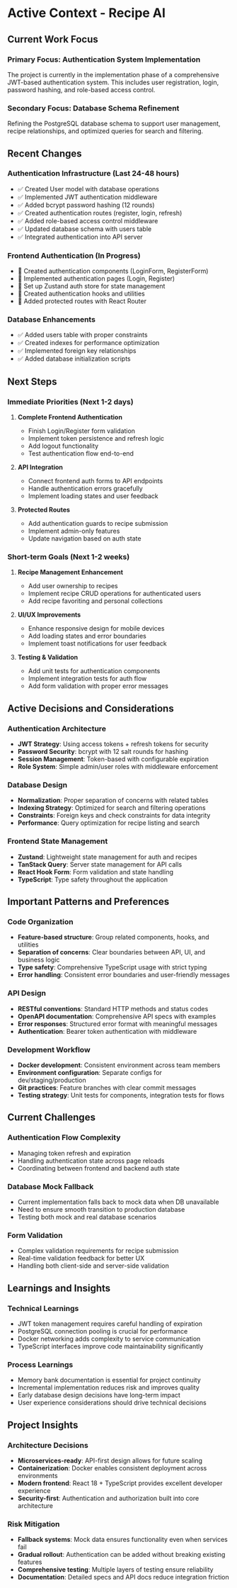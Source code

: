 # Active Context - Recipe AI

## Current Work Focus

### Primary Focus: Authentication System Implementation
The project is currently in the implementation phase of a comprehensive JWT-based authentication system. This includes user registration, login, password hashing, and role-based access control.

### Secondary Focus: Database Schema Refinement
Refining the PostgreSQL database schema to support user management, recipe relationships, and optimized queries for search and filtering.

## Recent Changes

### Authentication Infrastructure (Last 24-48 hours)
- ✅ Created User model with database operations
- ✅ Implemented JWT authentication middleware
- ✅ Added bcrypt password hashing (12 rounds)
- ✅ Created authentication routes (register, login, refresh)
- ✅ Added role-based access control middleware
- ✅ Updated database schema with users table
- ✅ Integrated authentication into API server

### Frontend Authentication (In Progress)
- 🔄 Created authentication components (LoginForm, RegisterForm)
- 🔄 Implemented authentication pages (Login, Register)
- 🔄 Set up Zustand auth store for state management
- 🔄 Created authentication hooks and utilities
- 🔄 Added protected routes with React Router

### Database Enhancements
- ✅ Added users table with proper constraints
- ✅ Created indexes for performance optimization
- ✅ Implemented foreign key relationships
- ✅ Added database initialization scripts

## Next Steps

### Immediate Priorities (Next 1-2 days)
1. **Complete Frontend Authentication**
   - Finish Login/Register form validation
   - Implement token persistence and refresh logic
   - Add logout functionality
   - Test authentication flow end-to-end

2. **API Integration**
   - Connect frontend auth forms to API endpoints
   - Handle authentication errors gracefully
   - Implement loading states and user feedback

3. **Protected Routes**
   - Add authentication guards to recipe submission
   - Implement admin-only features
   - Update navigation based on auth state

### Short-term Goals (Next 1-2 weeks)
1. **Recipe Management Enhancement**
   - Add user ownership to recipes
   - Implement recipe CRUD operations for authenticated users
   - Add recipe favoriting and personal collections

2. **UI/UX Improvements**
   - Enhance responsive design for mobile devices
   - Add loading states and error boundaries
   - Implement toast notifications for user feedback

3. **Testing & Validation**
   - Add unit tests for authentication components
   - Implement integration tests for auth flow
   - Add form validation with proper error messages

## Active Decisions and Considerations

### Authentication Architecture
- **JWT Strategy**: Using access tokens + refresh tokens for security
- **Password Security**: bcrypt with 12 salt rounds for hashing
- **Session Management**: Token-based with configurable expiration
- **Role System**: Simple admin/user roles with middleware enforcement

### Database Design
- **Normalization**: Proper separation of concerns with related tables
- **Indexing Strategy**: Optimized for search and filtering operations
- **Constraints**: Foreign keys and check constraints for data integrity
- **Performance**: Query optimization for recipe listing and search

### Frontend State Management
- **Zustand**: Lightweight state management for auth and recipes
- **TanStack Query**: Server state management for API calls
- **React Hook Form**: Form validation and state handling
- **TypeScript**: Type safety throughout the application

## Important Patterns and Preferences

### Code Organization
- **Feature-based structure**: Group related components, hooks, and utilities
- **Separation of concerns**: Clear boundaries between API, UI, and business logic
- **Type safety**: Comprehensive TypeScript usage with strict typing
- **Error handling**: Consistent error boundaries and user-friendly messages

### API Design
- **RESTful conventions**: Standard HTTP methods and status codes
- **OpenAPI documentation**: Comprehensive API specs with examples
- **Error responses**: Structured error format with meaningful messages
- **Authentication**: Bearer token authentication with middleware

### Development Workflow
- **Docker development**: Consistent environment across team members
- **Environment configuration**: Separate configs for dev/staging/production
- **Git practices**: Feature branches with clear commit messages
- **Testing strategy**: Unit tests for components, integration tests for flows

## Current Challenges

### Authentication Flow Complexity
- Managing token refresh and expiration
- Handling authentication state across page reloads
- Coordinating between frontend and backend auth state

### Database Mock Fallback
- Current implementation falls back to mock data when DB unavailable
- Need to ensure smooth transition to production database
- Testing both mock and real database scenarios

### Form Validation
- Complex validation requirements for recipe submission
- Real-time validation feedback for better UX
- Handling both client-side and server-side validation

## Learnings and Insights

### Technical Learnings
- JWT token management requires careful handling of expiration
- PostgreSQL connection pooling is crucial for performance
- Docker networking adds complexity to service communication
- TypeScript interfaces improve code maintainability significantly

### Process Learnings
- Memory bank documentation is essential for project continuity
- Incremental implementation reduces risk and improves quality
- Early database design decisions have long-term impact
- User experience considerations should drive technical decisions

## Project Insights

### Architecture Decisions
- **Microservices-ready**: API-first design allows for future scaling
- **Containerization**: Docker enables consistent deployment across environments
- **Modern frontend**: React 18 + TypeScript provides excellent developer experience
- **Security-first**: Authentication and authorization built into core architecture

### Risk Mitigation
- **Fallback systems**: Mock data ensures functionality even when services fail
- **Gradual rollout**: Authentication can be added without breaking existing features
- **Comprehensive testing**: Multiple layers of testing ensure reliability
- **Documentation**: Detailed specs and API docs reduce integration friction

